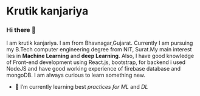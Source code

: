 # Krutik kanjariya

### Hi there 👋
  I am krutik kanjariya. I am from Bhavnagar,Gujarat. Currently I am pursuing my B.Tech computer engineering degree from NIT, Surat.My main interest lies in **Machine Learning** and **deep Learning**. Also, I have good knowledge of Front-end development using React.js, bootstrap, for backend i used NodeJS and have good working experience of firebase database and mongoDB. I am always curious to learn something new.
* 🌱 I’m currently learning best *practices for ML* and *DL*

<!--
**krutikkanzariya/krutikkanzariya** is a ✨ _special_ ✨ repository because its `README.md` (this file) appears on your GitHub profile.

Here are some ideas to get you started:

- 🔭 I’m currently working on ...
- 👯 I’m looking to collaborate on ...
- 🤔 I’m looking for help with ...
- 💬 Ask me about ...
- 📫 How to reach me: ...
- 😄 Pronouns: ...
- ⚡ Fun fact: ...
-->
